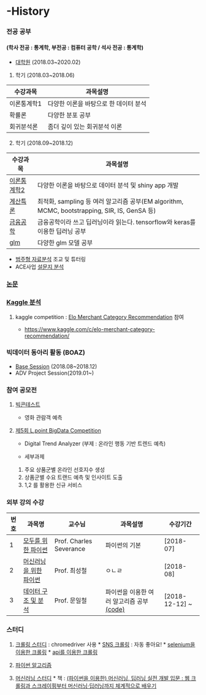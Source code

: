 # -History

### 전공 공부
#### (학사 전공 : 통계학, 부전공 : 컴퓨터 공학 /  석사 전공 : 통계학)
  
 * [대학원](https://github.com/miniii222/study_in_graduate) (2018.03~2020.02)
  
1. 학기 (2018.03~2018.06)

수강과목 | 과목설명 
---- | ---- 
이론통계학1 | 다양한 이론을 바탕으로 한 데이터 분석
확률론 | 다양한 분포 공부
회귀분석론 | 좀더 깊이 있는 회귀분석 이론


2. 학기 (2018.09~2018.12)
  
수강과목 | 과목설명 
---- | ---- 
[이론통계학2](https://github.com/miniii222/study_in_graduate/tree/master/Thereotical_statistics2) | 다양한 이론을 바탕으로  데이터 분석 및 shiny app 개발
[계산특론](https://github.com/miniii222/study_in_graduate/tree/master/computational%20statistics) | 최적화, sampling 등 여러 알고리즘 공부(EM algorithm, MCMC, bootstrapping, SIR, IS, GenSA 등)
[금융공학](https://github.com/miniii222/study_in_graduate/tree/master/Financial%20Engineering) | 금융공학이라 쓰고 딥러닝이라 읽는다. tensorflow와 keras를 이용한 딥러닝 공부
[glm](https://github.com/miniii222/study_in_graduate/tree/master/glm) | 다양한 glm 모델 공부

* [범주형 자료분석](https://github.com/miniii222/study_in_graduate/tree/master/Categorical%20Analysis)
조교 및 튜터링
* ACE사업 [설문지 분석](https://github.com/miniii222/study_in_graduate/tree/master/etc)

### [논문](https://github.com/miniii222/papers-summary)


### [Kaggle 분석](https://github.com/miniii222/kaggle)
1. kaggle competition : [Elo Merchant Category Recommendation](https://github.com/miniii222/kaggle/tree/master/Elo_Merchant_Category_Recommendation) 참여

    * https://www.kaggle.com/c/elo-merchant-category-recommendation/
 
 
### 빅데이터 동아리 활동 (BOAZ)
  * [Base Session](https://github.com/miniii222/BOAZ_session) (2018.08~2018.12)
  * ADV Project Session(2019.01~)


### 참여 공모전

1. [빅콘테스트](https://github.com/miniii222/2018_BigContest)
  
    * 영화 관람객 예측

2. [제5회 L.point BigData Competition](https://github.com/miniii222/5th_L.point_bigdata_competiton)

    * Digital Trend Analyzer (부제 : 온라인 행동 기반 트렌드 예측)
    
    * 세부과제    
     1. 주요 상품군별 온라인 선호지수 생성
     2. 상품군별 수요 트랜드 예측 및 인사이트 도출
     3. 1,2 를 활용한 신규 서비스 
     

    
### 외부 강의 수강 
번호|과목명|교수님|과목설명|수강기간 
----|----|----|----|---- 
1|[모두를 위한 파이썬](https://www.edwith.org/pythonforeverybody)| Prof. Charles Severance | 파이썬의 기본 |[2018-07]
2|[머신러닝을 위한 파이썬](https://www.edwith.org/aipython)| Prof. 최성철 | ㅇㄴㄹ | [2018-08] 
3|[데이터 구조 및 분석](https://www.edwith.org/datastructure-2018F/joinLectures/18542) | Prof. 문일철 | 파이썬을 이용한 여러 알고리즘 공부 [(code)](https://github.com/miniii222/Algorithm_Study/tree/master/%5BKOOC%5D%20%EB%8D%B0%EC%9D%B4%ED%84%B0%20%EA%B5%AC%EC%A1%B0%20%EB%B0%8F%20%EB%B6%84%EC%84%9D) | [2018-12-12] ~ 



### 스터디
  
  1. [크롤링 스터디](https://github.com/miniii222/Crawling_Study) : chromedriver 사용
    * [SNS 크롤링](https://github.com/miniii222/Crawling_Study/blob/master/instagram_like.ipynb) : 자동 좋아요!
    * [selenium을 이용한 크롤링](https://github.com/miniii222/Crawling_Study/blob/master/various_functions_in_selenium.ipynb)
    * [api를 이용한 크롤링](https://github.com/miniii222/Crawling_Study/blob/master/%EA%B3%B5%EA%B3%B5%EB%8D%B0%EC%9D%B4%ED%84%B0%20%ED%81%AC%EB%A1%A4%EB%A7%81%20using%20API.ipynb)
    
  
  2. [파이썬 알고리즘](https://github.com/miniii222/Algorithm_Study)


  3. [머신러닝 스터디]()
    * 책 : [(파이썬을 이용한) 머신러닝, 딥러닝 실전 개발 입문 : 웹 크롤링과 스크레이핑부터 머신러닝·딥러닝까지 체계적으로 배우기 ](http://wikibook.co.kr/python-machine-learning/)

